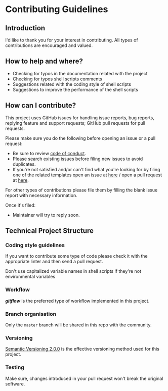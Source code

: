 # Contributing Guidelines

## Introduction

I'd like to thank you for your interest in contributing. All types of contributions
are encouraged and valued.

## How to help and where?

* Checking for typos in the documentation related with the project
* Checking for typos shell scripts comments
* Suggestions related with the coding style of shell scripts
* Suggestions to improve the performance of the shell scripts

## How can I contribute?

This project uses GitHub issues for handling issue reports, bug reports, 
replying feature and support requests; GitHub pull requests for pull requests.

Please make sure you do the following before opening an issue or a pull request:

* Be sure to review [code of conduct](./CODE_OF_CONDUCT.md).
* Please search existing issues before filing new issues to avoid duplicates.
* If you're not satisfied and/or can't find what you're looking for by filing one
  of the related templates open an issue at [here](https://github.com/N-Tek/strikeDipToDdd/issues) / open a pull request at [here](https://github.com/N-Tek/strikeDipToDdd/pulls).

For other types of contributions please file them by filling the blank issue report
with necessary information.

Once it's filed:

* Maintainer will try to reply soon.

## Technical Project Structure
### Coding style guidelines  
If you want to contribute some type of code please check it with the appropriate
linter and then send a pull request.

Don't use capitalized variable names in shell scripts if they're not environmental
variables

### Workflow  
**_gitflow_** is the preferred type of workflow implemented in this project.

### Branch organisation  
Only the `master` branch will be shared in this repo with the community.

### Versioning  
[Semantic Versioning 2.0.0](https://semver.org) is the effective versioning method
used for this project.

### Testing  
Make sure, changes introduced in your pull request won't break the original software.
